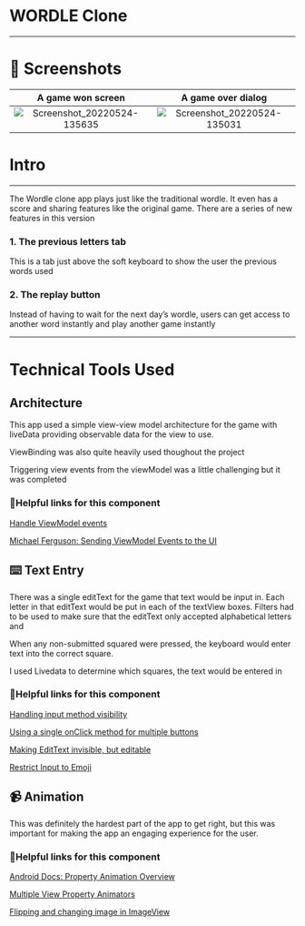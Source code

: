 # WORDLE Clone

---

# 🌁 Screenshots
A game won screen             |  A game over dialog
:-------------------------:|:-------------------------:
![Screenshot_20220524-135635](https://user-images.githubusercontent.com/51966182/170122362-3d345f26-2e40-4724-aa35-91c4b30eae2f.jpg)  |  ![Screenshot_20220524-135031](https://user-images.githubusercontent.com/51966182/170122390-10b8425d-cb95-43b4-8eb2-8d852291fd40.jpg)






# Intro

---

The Wordle clone app plays just like the traditional wordle. It even has a score and sharing features like the original game. There are a series of new features in this version

### 1. The previous letters tab

This is a tab just above the soft keyboard to show the user the previous words used

### 2. The replay button

Instead of having to wait for the next day’s wordle, users can get access to another word instantly and play another game instantly

---

# Technical Tools Used

## Architecture

This app used a simple view-view model architecture for the game with liveData providing observable data for the view to use.

ViewBinding was also quite heavily used thoughout the project

Triggering view events from the viewModel was a little challenging but it was completed

### 🔗Helpful links for this component

[Handle ViewModel events](https://developer.android.com/topic/architecture/ui-layer/events#handle-viewmodel-events)

[Michael Ferguson: Sending ViewModel Events to the UI](https://proandroiddev.com/sending-view-model-events-to-the-ui-eef76bdd632c)

## ⌨️ Text Entry

There was a single editText for the game that text would be input in. Each letter in that editText would be put in each of the textView boxes. Filters had to be used to make sure that the editText only accepted alphabetical letters and 

When any non-submitted squared were pressed, the keyboard would enter text into the correct square.

I used Livedata to determine which squares, the text would be entered in

### 🔗Helpful links for this component

[Handling input method visibility](https://developer.android.com/training/keyboard-input/visibility#kotlin)

[Using a single onClick method for multiple buttons](https://stackoverflow.com/questions/7873480/android-one-onclick-method-for-multiple-buttons)

[Making EditText invisible, but editable](https://stackoverflow.com/questions/18159263/android-hidden-but-select-able-edittext)

[Restrict Input to Emoji](https://www.youtube.com/watch?v=LZppoEuviSw&t=354s&ab_channel=RahulPandey)

## 📹 Animation

This was definitely the hardest part of the app to get right, but this was important for making the app an engaging experience for the user.

### 🔗Helpful links for this component

[Android Docs: Property Animation Overview](https://developer.android.com/guide/topics/graphics/prop-animation)

[Multiple View Property Animators](https://stackoverflow.com/questions/46397561/multiple-viewpropertyanimators)

[Flipping and changing image in ImageView](https://stackoverflow.com/questions/37028694/flipping-and-changing-image-in-imageview)
